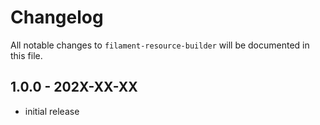 # Changelog

All notable changes to `filament-resource-builder` will be documented in this file.

## 1.0.0 - 202X-XX-XX

- initial release
